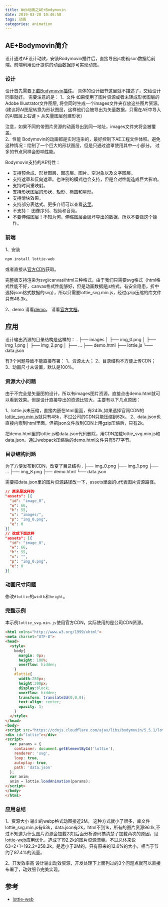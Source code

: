 ```yaml
---
title: Web动画之AE+Bodymovin
date: 2019-03-28 10:46:58
tags: 动画
categories: animation
---
```


## AE+Bodymovin简介
设计通过AE设计动效，安装Bodymovin插件后，直接导出js或者json数据给前端。前端利用设计提供的动画数据即可实现动效。

### 设计
设计首先需要[下载Bodymovin插件](http://aescripts.com/bodymovin/)。
具体的设计细节这里就不描述了，交给设计同事就好。
需要注意的是：
1、文件
如果使用了图片资源或者未转成形状图层的Adobe Illustrator文件图层, 将会同时生成一个images文件夹存放这些图片资源。(建议将AI图层转换为形状图层，这样他们会被导出为矢量数据，只需在AE中导入的AI图层上右键 > 从矢量图层创建形状)
<div class="tip">
注意，如果不同的带图片资源的动画导出到同一地址，images文件夹将会被覆盖。
</div>
2、性能
Bodymovin的动画都是实时渲染的，最好控制下AE工程文件体积。避免这种情况：绘制了一个巨大的形状图层，但是只通过遮罩使用其中一小部分。
过多的节点同样会影响性能。

Bodymovin支持的AE特性：

* 支持预合成、形状图层、固态层、图片、空对象以及文字图层。
* 支持遮罩和反向遮罩。也许别的模式也会支持，但是会对性能造成巨大影响。
* 支持时间重映射。
* 支持形状图层的形状、矩形、椭圆和星形。
* 支持滑块效果。
* 支持部分表达式。更多介绍可以查看[这里](https://github.com/airbnb/lottie-web/wiki/Expressions)。
* 不支持： 图像序列、视频和音频。
* 不要伸缩图层！不知为何，伸缩图层会破坏导出的数据，所以不要做这个操作。

### 前端
1、安装

```bash
npm install lottie-web
```

或者直接从[官方CDN](https://cdnjs.com/libraries/bodymovin)获取。

完整版支持渲染为svg\canvas\html三种格式，由于我们只需要svg格式（html格式性能不好，canvas格式性能够好，但是动画数据是js格式，有安全隐患，折中选择json格式数据的svg），所以只需要lottie_svg.min.js，经过gzip压缩的库文件只有48.3k。

2、demo
请看[demo](https://codepen.io/collection/nVYWZR/)。
请看[官方文档](https://github.com/airbnb/lottie-web?tdsourcetag=s_pctim_aiomsg)。

## 应用
设计输出资源的目录结构是这样的：
.
├── images
│   ├── img_0.png
│   ├── img_1.png
│   ├── img_2.png
│   ├── ...
├── demo.html
├── lottie.js
└── data.json

有3个问题导致不能直接布署：
1、资源太大；
2、目录结构不方便上传CDN；
3、动画尺寸未设置，默认是100%。

### 资源大小问题
由于不完全是矢量图的设计，所以有images图片资源，直接点击demo.html就可以看到效果。但是设计直接导出的资源比较大，主要有以下几点原因：

1、lottie.js未压缩，直接内嵌在html里面，有243k,如果选择官网CDN的[lottie_svg.min.js](https://cdnjs.cloudflare.com/ajax/libs/bodymovin/5.5.1/lottie_svg.min.js)就只有48k，不过公司的CDN只能压缩到62k。
2、data.json也直接内嵌到html里面，但把json文件放到CDN上用gzip压缩后，只有2k。

把demo.html里的lottie.js和data.json代码删除，用CDN加载lottie_svg.min.js和data.json。通过webpack压缩后的demo.html文件只有577字节。

### 目录结构问题
为了方便发布到CDN，改变了目录结构
.
├── img_0.png
├── img_1.png
├── ...
├── img_8.png
├── demo.html
└── data.json

需要把data.json里的图片资源路径改一下，assets里面的u代表图片资源路径。

```json
// 原来是这样的
"assets": [{
  "id": "image_0",
  "w": 66,
  "h": 55,
  "u": "images/",
  "p": "img_0.png",
  "e": 0
}]
// 改成下面这样
"assets": [{
  "id": "image_0",
  "w": 66,
  "h": 55,
  "u": "",
  "p": "img_0.png",
  "e": 0
}]
```

### 动画尺寸问题
修改`#lottie`的`width`和`height`。

### 完整示例
本示例`lottie_svg.min.js`使用官方CDN，实际使用的是公司CDN资源。

```html
<html xmlns="http://www.w3.org/1999/xhtml">
<meta charset="UTF-8">
<head>
  <style>
    body{
      margin: 0px;
      height: 100%;
      overflow: hidden;
    }
    #lottie{
      width:280px;
      height:300px;
      display:block;
      overflow: hidden;
      transform: translate3d(0,0,0);
      text-align: center;
      opacity: 1;
    }
  </style>
</head>
<body>
<script src="https://cdnjs.cloudflare.com/ajax/libs/bodymovin/5.5.1/lottie_svg.min.js" type="text/javascript"></script>
<div id="lottie"></div>
<script>
  var params = {
    container: document.getElementById('lottie'),
    renderer: 'svg',
    loop: true,
    autoplay: true,
    path: 'data.json'
  };
  var anim;
  anim = lottie.loadAnimation(params);
</script>
</body>
</html>
```

### 应用总结

1、资源大小
输出的webp格式动图接近2M。
这种方式就小了很多，库文件lottie_svg.min.js有63k，data.json有2k，html不到1k，所有的图片资源96.1k,不过不知道为什么图片资源会加载2次(后面分析源码搞清楚了加载两次的原因，见[lottie-web应用优化](https://lovelyun.github.io/js/lottie-web应用优化/)，造成了192.2k的图片资源流量。不过总体来说63+2+1+192.2=258.2k，是远小于2M的，只有原来的12.6%的大小，相当于节约了87.4%的流量。

2、开发效率高
设计输出动效资源，开发处理下上面列过的3个问题点就可以直接布署了，动效细节完美实现。


## 参考
* [lottie-web](https://github.com/airbnb/lottie-web)
